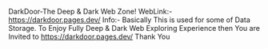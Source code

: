 DarkDoor-The Deep & Dark Web Zone!
WebLink:- https://darkdoor.pages.dev/
Info:- Basically This is used for some of Data Storage. To Enjoy Fully Deep & Dark Web Exploring Experience then You are Invited to https://darkdoor.pages.dev/
Thank You
